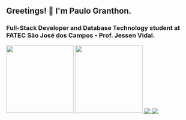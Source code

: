 ## Greetings! 👋 I'm Paulo Granthon.

### Full-Stack Developer and Database Technology student at FATEC São José dos Campos - Prof. Jessen Vidal.

<a href="https://github.com/paulo-granthon">
  <img height="180em" src="https://github-readme-stats.vercel.app/api?username=paulo-granthon&show_icons=true&theme=github_dark" />
  <img height="180em" src="https://github-readme-stats.vercel.app/api/top-langs/?username=paulo-granthon&layout=compact&theme=github_dark" />
</a>
<a align="center" href="https://github.com/paulo-granthon/TheToDoOffice">
  <img align="center" src="https://github-readme-stats.vercel.app/api/pin/?username=paulo-granthon&repo=TheToDoOffice&show_owner=true&langs_count=4&theme=github_dark" />
</a>
<a align="center" href="https://github.com/paulo-granthon/rusty-tower-of-hanoi">
  <img align="center" src="https://github-readme-stats.vercel.app/api/pin/?username=paulo-granthon&repo=rusty-tower-of-hanoi&show_owner=true&langs_count=4&theme=github_dark" />
</a>
